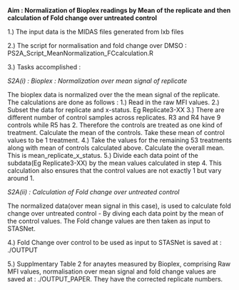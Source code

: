 **Aim : Normalization of Bioplex readings by Mean of the replicate and then calculation of Fold change over untreated control**


1.) The input data is the MIDAS files generated from lxb files

2.) The script for normalisation and fold change over DMSO : PS2A_Script_MeanNormalization_FCcalculation.R

3.) Tasks accomplished :

*S2A(i) : Bioplex : Normalization over mean signal of replicate*

The bioplex data is normalized over the the mean signal of the replicate. The calculations are done as follows :
1.) Read in the raw MFI values.
2.) Subset the data for replicate and x-status. Eg Replicate3-XX
3.) There are different number of control samples across replicates. R3 and R4 have 9 controls while R5 has 2. Therefore the controls are treated as one kind of treatment. Calculate the mean of the controls. Take these mean of control values to be 1 treatment.
4.) Take the values for the remaining 53 treatments along with mean of controls calculated above. Calculate the overall mean. This is mean_replicate_x_status.
5.) Divide each data point of the subdata(Eg Replicate3-XX) by the mean values calculated in step 4. 
This calculation also ensures that the control values are not exactly 1 but vary around 1.


*S2A(ii) : Calculation of Fold change over untreated control*

The normalized data(over mean signal in this case), is used to calculate fold change over untreated control - By diving each data point by the mean of the control values. The Fold change values are then taken as input to STASNet.


4.) Fold Change over control to be used as input to STASNet is saved at : ./OUTPUT

5.) Supplmentary Table 2 for anaytes measured by Bioplex, comprising Raw MFI values, normalisation over mean signal and fold change values are saved at : ./OUTPUT_PAPER. They have the corrected replicate numbers.
